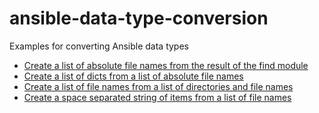 # ansible-data-type-conversion
Examples for converting Ansible data types

- [Create a list of absolute file names from the result of the find module](https://github.com/berndfinger/ansible-data-type-conversion/blob/main/create-list-of-filenames-from-find-module.md)
- [Create a list of dicts from a list of absolute file names](https://github.com/berndfinger/ansible-data-type-conversion/blob/main/create-list-of-dicts-from-list-of-filenames.md)
- [Create a list of file names from a list of directories and file names](https://github.com/berndfinger/ansible-data-type-conversion/blob/main/create-list-of-filenames-from-list-of-dicts.md)
- [Create a space separated string of items from a list of file names](https://github.com/berndfinger/ansible-data-type-conversion/blob/main/create-space-separated-string-of-items-from-list.md)
